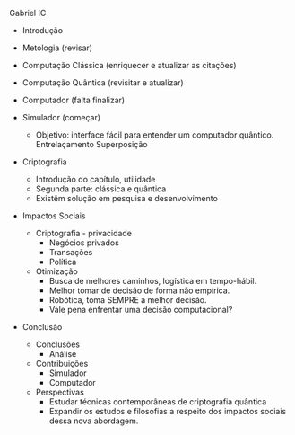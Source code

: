 Gabriel IC
- Introdução
- Metologia (revisar)
- Computação Clássica (enriquecer e atualizar as citações)
- Computação Quântica (revisitar e atualizar)
- Computador (falta finalizar)
- Simulador (começar)
  - Objetivo: interface fácil para entender um computador
    quântico.
	Entrelaçamento
	Superposição
- Criptografia
  - Introdução do capítulo, utilidade
  - Segunda parte: clássica e quântica
  - Existêm solução em pesquisa e desenvolvimento
- Impactos Sociais
  - Criptografia - privacidade
    - Negócios privados
	- Transações
	- Política
  - Otimização
    - Busca de melhores caminhos, logística em tempo-hábil.
	- Melhor tomar de decisão de forma não empírica.
	- Robótica, toma SEMPRE a melhor decisão.
	- Vale pena enfrentar uma decisão computacional?
  
- Conclusão
  - Conclusões
    - Análise
  - Contribuições
    - Simulador
	- Computador
  - Perspectivas
    - Estudar técnicas contemporâneas de criptografia quântica
	- Expandir os estudos e filosofias a respeito dos impactos sociais dessa nova abordagem.